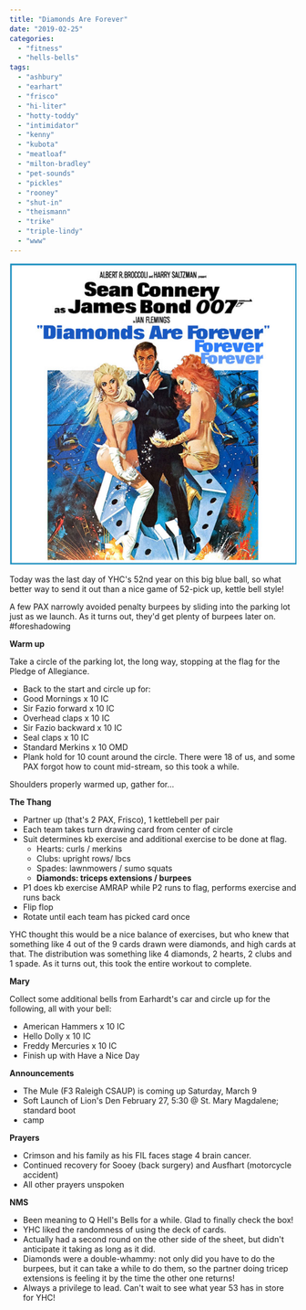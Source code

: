 ```yaml
---
title: "Diamonds Are Forever"
date: "2019-02-25"
categories: 
  - "fitness"
  - "hells-bells"
tags: 
  - "ashbury"
  - "earhart"
  - "frisco"
  - "hi-liter"
  - "hotty-toddy"
  - "intimidator"
  - "kenny"
  - "kubota"
  - "meatloaf"
  - "milton-bradley"
  - "pet-sounds"
  - "pickles"
  - "rooney"
  - "shut-in"
  - "theismann"
  - "trike"
  - "triple-lindy"
  - "www"
---
```


![](images/diamonds.jpg)

Today was the last day of YHC's 52nd year on this big blue ball, so what better way to send it out than a nice game of 52-pick up, kettle bell style!

A few PAX narrowly avoided penalty burpees by sliding into the parking lot just as we launch. As it turns out, they'd get plenty of burpees later on. #foreshadowing

**Warm up**

Take a circle of the parking lot, the long way, stopping at the flag for the Pledge of Allegiance.

- Back to the start and circle up for:
- Good Mornings x 10 IC
- Sir Fazio forward x 10 IC
- Overhead claps x 10 IC
- Sir Fazio backward x 10 IC
- Seal claps x 10 IC
- Standard Merkins x 10 OMD
- Plank hold for 10 count around the circle. There were 18 of us, and some PAX forgot how to count mid-stream, so this took a while.

Shoulders properly warmed up, gather for...

**The Thang**

- Partner up (that's 2 PAX, Frisco), 1 kettlebell per pair
- Each team takes turn drawing card from center of circle
- Suit determines kb exercise and additional exercise to be done at flag.
    - Hearts: curls / merkins
    - Clubs: upright rows/ lbcs
    - Spades: lawnmowers / sumo squats
    - **Diamonds: triceps extensions / burpees**
- P1 does kb exercise AMRAP while P2 runs to flag, performs exercise and runs back
- Flip flop
- Rotate until each team has picked card once

YHC thought this would be a nice balance of exercises, but who knew that something like 4 out of the 9 cards drawn were diamonds, and high cards at that. The distribution was something like 4 diamonds, 2 hearts, 2 clubs and 1 spade. As it turns out, this took the entire workout to complete.

**Mary**

Collect some additional bells from Earhardt's car and circle up for the following, all with your bell:

- American Hammers x 10 IC
- Hello Dolly x 10 IC
- Freddy Mercuries x 10 IC
- Finish up with Have a Nice Day

**Announcements**

- The Mule (F3 Raleigh CSAUP) is coming up Saturday, March 9
- Soft Launch of Lion's Den February 27, 5:30 @ St. Mary Magdalene; standard boot
- camp

**Prayers**

- Crimson and his family as his FIL faces stage 4 brain cancer.
- Continued recovery for Sooey (back surgery) and Ausfhart (motorcycle accident)
- All other prayers unspoken

**NMS**

- Been meaning to Q Hell's Bells for a while. Glad to finally check the box!
- YHC liked the randomness of using the deck of cards.
- Actually had a second round on the other side of the sheet, but didn't anticipate it taking as long as it did.
- Diamonds were a double-whammy: not only did you have to do the burpees, but it can take a while to do them, so the partner doing tricep extensions is feeling it by the time the other one returns!
- Always a privilege to lead. Can't wait to see what year 53 has in store for YHC!
